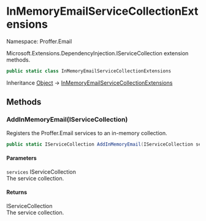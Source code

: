 # InMemoryEmailServiceCollectionExtensions

Namespace: Proffer.Email

Microsoft.Extensions.DependencyInjection.IServiceCollection extension methods.

```csharp
public static class InMemoryEmailServiceCollectionExtensions
```

Inheritance [Object](https://docs.microsoft.com/en-us/dotnet/api/system.object) → [InMemoryEmailServiceCollectionExtensions](./proffer.email.inmemoryemailservicecollectionextensions)

## Methods

### **AddInMemoryEmail(IServiceCollection)**

Registers the Proffer.Email services to an in-memory collection.

```csharp
public static IServiceCollection AddInMemoryEmail(IServiceCollection services)
```

#### Parameters

`services` IServiceCollection<br>
The service collection.

#### Returns

IServiceCollection<br>
The service collection.
